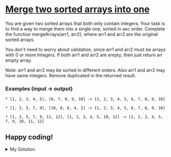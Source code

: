 # [Merge two sorted arrays into one](https://www.codewars.com/kata/5899642f6e1b25935d000161)

You are given two sorted arrays that both only contain integers. Your task is to find a way to merge them into a single
one, sorted in asc order. Complete the function mergeArrays(arr1, arr2), where arr1 and arr2 are the original sorted
arrays.

You don't need to worry about validation, since arr1 and arr2 must be arrays with 0 or more Integers. If both arr1 and
arr2 are empty, then just return an empty array.

Note: arr1 and arr2 may be sorted in different orders. Also arr1 and arr2 may have same integers. Remove duplicated in
the returned result.

### Examples (input -> output)

```
* [1, 2, 3, 4, 5], [6, 7, 8, 9, 10] -> [1, 2, 3, 4, 5, 6, 7, 8, 9, 10]

* [1, 3, 5, 7, 9], [10, 8, 6, 4, 2] -> [1, 2, 3, 4, 5, 6, 7, 8, 9, 10]

* [1, 3, 5, 7, 9, 11, 12], [1, 2, 3, 4, 5, 10, 12] -> [1, 2, 3, 4, 5, 7, 9, 10, 11, 12]
```

## Happy coding!

<details><summary>My Solution</summary>

```js
function mergeArrays(arr1, arr2) {
  return [...new Set([...arr1, ...arr2])].sort((a, b) => a - b);
}
```

</details>
